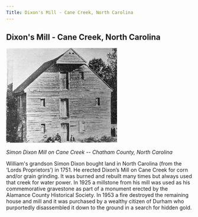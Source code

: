 ```yaml
---
Title: Dixon's Mill - Cane Creek, North Carolina
---
```

## Dixon's Mill - Cane Creek, North Carolina 

![](../../../img/simon-dixon-mill.jpg)

*Simon Dixon Mill on Cane Creek -- Chatham County, North Carolina*

William's grandson Simon Dixon bought land in North Carolina (from the ‘Lords Proprietors’) in 1751. He erected Dixon’s Mill on Cane Creek for corn and/or grain grinding. It was burned and rebuilt many times but always used that creek for water power. In 1925 a millstone from his mill was used as his commemorative gravestone as part of a monument erected by the Alamance County Historical Society. In 1953 a fire destroyed the remaining house and mill and it was purchased by a wealthy citizen of Durham who purportedly disassembled it down to the ground in a search for hidden gold.